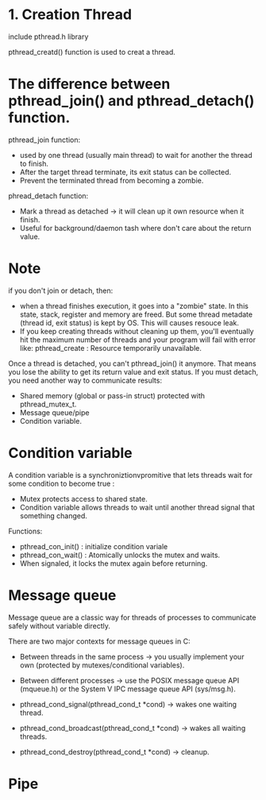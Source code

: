 # 1. Creation Thread
include pthread.h library

pthread_creatd() function is used to creat a thread.

# The difference between pthread_join() and pthread_detach() function.
pthread_join function:
+ used by one thread (usually main thread) to wait for another the thread to finish.
+ After the target thread terminate, its exit status can be collected.
+ Prevent the terminated thread from becoming a zombie.

phread_detach function:
+ Mark a thread as detached -> it will clean up it own resource when it finish.
+ Useful for background/daemon tash where don't care about the return value.

# Note
if you don't join or detach, then:
+ when a thread finishes  execution, it goes into  a "zombie" state. In this state, stack, register and memory are freed. But some thread metadate (thread id, exit status) is kept by OS. This will causes resouce leak.
+ If you keep creating threads without cleaning up them, you'll eventually hit the maximum number of threads and your program will fail with error like: pthread_create : Resource temporarily unavailable.

Once a thread is detached, you can't pthread_join() it anymore. That means you lose the ability to get its return value and exit status. If you must detach, you need another way to communicate results:
+ Shared memory (global or pass-in struct) protected with pthread_mutex_t.
+ Message queue/pipe
+ Condition variable.

# Condition variable
A condition variable is a synchroniztionvpromitive that lets threads wait for some condition to become true :
+ Mutex protects access to shared state.
+ Condition variable allows threads to wait until another thread signal that something changed.

Functions:
+ pthread_con_init() : initialize condition variale
+ pthread_con_wait() : Atomically unlocks the mutex and waits.
+ When signaled, it locks the mutex again before returning.



# Message queue
Message queue are a classic way for threads of processes to communicate safely without variable directly.

There are two major contexts for message queues in C:
+ Between threads in the same process -> you usually implement your own (protected by mutexes/conditional variables).

+ Between different processes -> use the POSIX message queue API (mqueue.h) or the System V IPC message queue API (sys/msg.h).

+ pthread_cond_signal(pthread_cond_t *cond) → wakes one waiting thread.

+ pthread_cond_broadcast(pthread_cond_t *cond) → wakes all waiting threads.

+ pthread_cond_destroy(pthread_cond_t *cond) → cleanup.

# Pipe